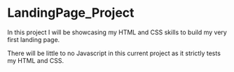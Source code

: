 # LandingPage_Project


In this project I will be showcasing my HTML and CSS skills to build my very first landing page. 

There will be little to no Javascript in this current project as it strictly tests my HTML and CSS.